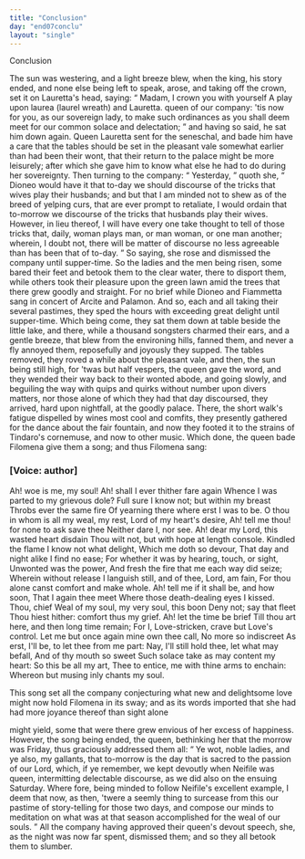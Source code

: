 ```yaml
---
title: "Conclusion"
day: "end07conclu"
layout: "single"
---
```

<html>
 <head>
 </head>
 <body>
  <div id="d07conclu" type="conclusion" who="author">
   <head>
    Conclusion
   </head>
   <p>
    <milestone id="p07970001"/>
    The sun was westering, and a light breeze blew,
when the king, his story ended, and none else being left to speak, arose, and taking off
the crown, set it on Lauretta's head, saying:
    <q direct="unspecified">
     Madam, I crown you with yourself
     <note>
      A
play upon
      <!--(i)-->
      laurea
      <!--(/i)-->
      (laurel wreath) and Lauretta.
     </note>
     queen of our
company: 'tis now for you, as our sovereign lady, to make such ordinances as you shall
deem meet for our common solace and delectation;
    </q>
    and having so said, he sat him
down again.
    <milestone id="p07970002"/>
    Queen Lauretta sent for the seneschal, and bade him have a care
that the tables should be set in the pleasant vale somewhat earlier than had been their
wont, that their return to the palace might be more leisurely; after which she gave him to
know what else he had to do during her sovereignty.
    <milestone id="p07970003"/>
    Then turning to the
company:
    <q direct="unspecified">
     Yesterday,
    </q>
    quoth she,
    <q direct="unspecified">
     Dioneo would have it that to-day we should
discourse of the tricks that wives play their husbands; and but that I am minded not to
shew as of the breed of yelping curs, that are ever prompt to retaliate, I would ordain
that to-morrow we discourse of the tricks that husbands play their wives.
     <milestone id="p07970004"/>
     However, in lieu thereof, I will have every one take thought to tell of those
tricks
     <pb n="173"/>
     that, daily, woman plays man, or man woman, or one man another;
wherein, I doubt not, there will be matter of discourse no less agreeable than has been
that of to-day.
    </q>
    So saying, she rose and dismissed the company until
supper-time.
    <milestone id="p07970005"/>
    So the ladies and the men being risen, some bared their feet and
betook them to the clear water, there to disport them, while others took their pleasure
upon the green lawn amid the trees that there grew goodly and straight.
    <milestone id="p07970006"/>
    For no
brief
while Dioneo and Fiammetta sang in concert of Arcite and Palamon.  And so, each and all
taking their several pastimes, they sped the hours with exceeding great delight until
supper-time. Which being come, they sat them down at table beside the little lake, and
there, while a thousand songsters charmed their ears, and a gentle breeze, that blew from
the environing hills, fanned them, and never a fly annoyed them, reposefully and joyously
they supped.
    <milestone id="p07970007"/>
    The tables removed, they roved a while about the pleasant vale,
and then, the sun being still high, for 'twas but half vespers, the queen gave the word,
and they wended their way back to their wonted abode, and going slowly, and beguiling the
way with quips and quirks without number upon divers matters, nor those alone of which
they had that day discoursed, they arrived, hard upon nightfall, at the goodly palace.
    <milestone id="p07970008"/>
    There, the short walk's fatigue dispelled by wines most cool and
comfits, they presently gathered for the dance about the fair fountain,
and now they footed it to the strains of Tindaro's cornemuse, and now to other
music.
    <milestone id="p07970009"/>
    Which done, the queen bade Filomena give them a song; and thus Filomena
sang:
   </p>
   <p>
    <h3>
     [Voice: author]
    </h3>
   </p>
   <div3 type="song" who="filomena">
    <lg>
     <milestone id="p07970010"/>
     <l>
      Ah! woe
is me, my soul!
     </l>
     <l>
      Ah! shall I ever thither fare again
     </l>
     <l>
      Whence I
was parted to my grievous dole?
     </l>
    </lg>
    <lg>
     <milestone id="p07970011"/>
     <l>
      Full sure I know not; but
within my breast
     </l>
     <l>
      Throbs ever the same fire
     </l>
     <l>
      Of yearning there
where erst I was to be.
     </l>
     <l>
      O thou in whom is all my weal, my
rest,
     </l>
     <l>
      Lord of my heart's desire,
     </l>
     <l>
      Ah! tell me thou! for none
to ask save thee
     </l>
     <l>
      Neither dare I, nor see.
     </l>
     <l>
      Ah! dear my Lord,
this wasted heart disdain
     </l>
     <l>
      Thou wilt not, but with hope at length
console.
     </l>
    </lg>
    <pb n="174"/>
    <lg>
     <milestone id="p07970012"/>
     <l>
      Kindled the flame I know not what
delight,
     </l>
     <l>
      Which me doth so devour,
     </l>
     <l>
      That day and night alike I
find no ease;
     </l>
     <l>
      For whether it was by hearing, touch, or
sight,
     </l>
     <l>
      Unwonted was the power,
     </l>
     <l>
      And fresh the fire that me
each way did seize;
     </l>
     <l>
      Wherein without release
     </l>
     <l>
      I languish still,
and of thee, Lord, am fain,
     </l>
     <l>
      For thou alone canst comfort and make
whole.
     </l>
    </lg>
    <lg>
     <milestone id="p07970013"/>
     <l>
      Ah! tell me if it shall be, and how
soon,
     </l>
     <l>
      That I again thee meet
     </l>
     <l>
      Where those death-dealing eyes I
kissed. Thou, chief
     </l>
     <l>
      Weal of my soul, my very soul, this
boon
     </l>
     <l>
      Deny not; say that fleet
     </l>
     <l>
      Thou hiest hither: comfort thus
my grief.
     </l>
     <l>
      Ah! let the time be brief
     </l>
     <l>
      Till thou art here, and
then long time remain;
     </l>
     <l>
      For I, Love-stricken, crave but Love's
control.
     </l>
    </lg>
    <lg>
     <milestone id="p07970014"/>
     <l>
      Let me but once again mine own thee
call,
     </l>
     <l>
      No more so indiscreet
     </l>
     <l>
      As erst, I'll be, to let thee
from me part:
     </l>
     <l>
      Nay, I'll still hold thee, let what may
befall,
     </l>
     <l>
      And of thy mouth so sweet
     </l>
     <l>
      Such solace take as may
content my heart:
     </l>
     <l>
      So this be all my art,
     </l>
     <l>
      Thee to entice, me
with thine arms to enchain:
     </l>
     <l>
      Whereon but musing inly chants my
soul.
     </l>
    </lg>
   </div3>
   <p>
    <milestone id="p07970015"/>
    This song set all the company conjecturing what new and delightsome love might now hold
Filomena in its sway; and as its words imported that she had had more joyance thereof than
sight alone

might yield, some that were there grew envious of her excess of happiness.  However, the
song being ended, the queen, bethinking her that the morrow was Friday, thus graciously
addressed them all:
    <milestone id="p07970016"/>
    <q direct="unspecified">
     Ye wot, noble ladies, and ye also, my gallants, that
to-morrow is the day that is sacred to the passion of our Lord, which, if ye remember, we
kept devoutly when Neifile was queen, intermitting delectable discourse, as we did also on
the ensuing Saturday.
     <milestone id="p07970017"/>
     Where
     <pb n="175"/>
     fore, being minded to follow Neifile's
excellent example, I deem that now, as then, 'twere a seemly thing to surcease from this
our pastime of story-telling for those two days, and compose our minds to meditation on
what was at that season accomplished for the weal of our souls.
    </q>
    <milestone id="p07970018"/>
    All the
company having approved their queen's devout speech, she, as the night was now far spent,
dismissed them; and so they all betook them to slumber.
   </p>
  </div>
 </body>
</html>